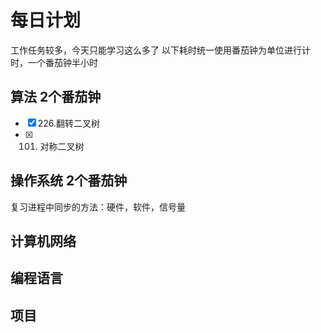 # 每日计划
工作任务较多，今天只能学习这么多了
以下耗时统一使用番茄钟为单位进行计时，一个番茄钟半小时
## 算法 2个番茄钟
- [x] 226.翻转二叉树 
- [x] 101. 对称二叉树
## 操作系统 2个番茄钟
复习进程中同步的方法：硬件，软件，信号量
## 计算机网络
## 编程语言
## 项目